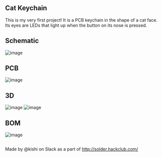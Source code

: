 ## Cat Keychain
This is my very first project! It is a PCB keychain in the shape of a cat face. Its eyes are LEDs that light up when the button on its nose is pressed.

## Schematic
![image](https://github.com/user-attachments/assets/1945fe4e-69e7-44a4-8d5c-586592a2b60a)

## PCB
![image](https://github.com/user-attachments/assets/a62750b5-b616-46ac-9c84-8eebd7801079)

## 3D
![image](https://github.com/user-attachments/assets/19f760ed-4ec1-4b67-863d-5a861261871c)
![image](https://github.com/user-attachments/assets/43140d14-d8d7-43fc-a88c-b554e8ca2248)

## BOM
![image](https://github.com/user-attachments/assets/e7885f9d-b90a-48bf-859a-baf3c846a09a)

## 
Made by @kishi on Slack as a part of http://solder.hackclub.com/

